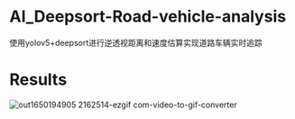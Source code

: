 # AI_Deepsort-Road-vehicle-analysis
使用yolov5+deepsort进行逆透视距离和速度估算实现道路车辆实时追踪
# Results  
![out1650194905 2162514-ezgif com-video-to-gif-converter](https://github.com/Caesar-xxx/AI_Deepsort-Road-vehicle-analysis/assets/73376073/eff3c7fa-5be8-4daa-be71-db0080c286dc)
